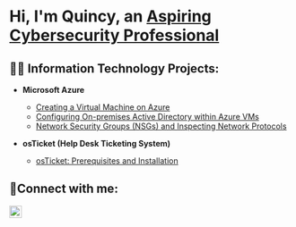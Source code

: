 <h1>Hi, I'm Quincy, an <a href="https://linkedin.com/in/quincy-pickens100/">Aspiring Cybersecurity Professional</a></h1>

<h2>👨‍💻 Information Technology Projects:</h2>

- <b>Microsoft Azure</b>
  - [Creating a Virtual Machine on Azure](https://github.com/quincypickens/virtual-machine)
  - [Configuring On-premises Active Directory within Azure VMs](https://github.com/quincypickens/configuring-AD)
  - [Network Security Groups (NSGs) and Inspecting Network Protocols](https://github.com/quincypickens/azure-network-protocols)

- <b>osTicket (Help Desk Ticketing System)</b>
  - [osTicket: Prerequisites and Installation](https://github.com/quincypickens/osticket-prereqs)
    
<h2>🤳Connect with me:</h2>

[<img align="left" alt="Josh | LinkedIn" width="22px" src="https://cdn.jsdelivr.net/npm/simple-icons@v3/icons/linkedin.svg" />][linkedin]

[linkedin]: https://linkedin.com/in/quincy-pickens100/


